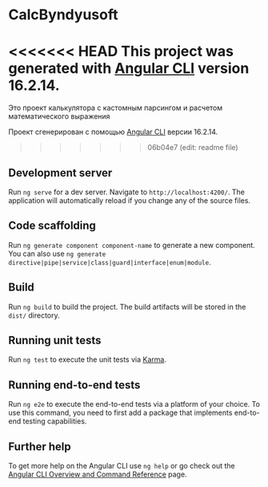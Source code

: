 # CalcByndyusoft

<<<<<<< HEAD
This project was generated with [Angular CLI](https://github.com/angular/angular-cli) version 16.2.14.
=======
Это проект калькулятора с кастомным парсингом и расчетом математического выражения

Проект сгенерирован с помощью [Angular CLI](https://github.com/angular/angular-cli) версии 16.2.14.
>>>>>>> 06b04e7 (edit: readme file)

## Development server

Run `ng serve` for a dev server. Navigate to `http://localhost:4200/`. The application will automatically reload if you change any of the source files.

## Code scaffolding

Run `ng generate component component-name` to generate a new component. You can also use `ng generate directive|pipe|service|class|guard|interface|enum|module`.

## Build

Run `ng build` to build the project. The build artifacts will be stored in the `dist/` directory.

## Running unit tests

Run `ng test` to execute the unit tests via [Karma](https://karma-runner.github.io).

## Running end-to-end tests

Run `ng e2e` to execute the end-to-end tests via a platform of your choice. To use this command, you need to first add a package that implements end-to-end testing capabilities.

## Further help

To get more help on the Angular CLI use `ng help` or go check out the [Angular CLI Overview and Command Reference](https://angular.io/cli) page.
